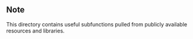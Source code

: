 ## Note

This directory contains useful subfunctions pulled from publicly available resources and libraries. 
